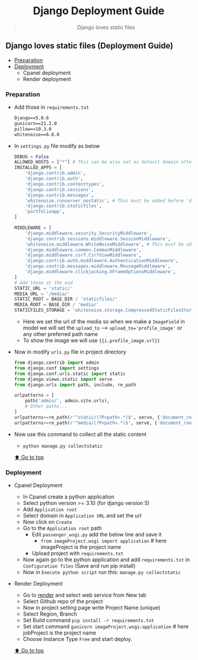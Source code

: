 <div align="center">
<h1>Django Deployment Guide</h1>

> Django loves static files

</div>

## Django loves static files (Deployment Guide)
- [Preparation](#preparation)
- [Deployment](#deployment)
    - Cpanel deployment
    - Render deployment

### Preparation
- Add those in `requirements.txt`
    ```txt
    Django==5.0.6
    gunicorn==21.2.0
    pillow==10.3.0
    whitenoise==6.6.0
    ```
- In `settings.py` file modify as below
    ```python
    DEBUG = False
    ALLOWED_HOSTS = ["*"] # This can be also set as default domain after deployment
    INSTALLED_APPS = [
        'django.contrib.admin',
        'django.contrib.auth',
        'django.contrib.contenttypes',
        'django.contrib.sessions',
        'django.contrib.messages',
        'whitenoise.runserver_nostatic', # This must be added before 'django.contrib.staticfiles'
        'django.contrib.staticfiles',
        'portfolioapp',
    ]

    MIDDLEWARE = [
        'django.middleware.security.SecurityMiddleware',
        'django.contrib.sessions.middleware.SessionMiddleware',
        'whitenoise.middleware.WhiteNoiseMiddleware', # This must be added here after SecurityMiddleware & SessionMiddleware
        'django.middleware.common.CommonMiddleware',
        'django.middleware.csrf.CsrfViewMiddleware',
        'django.contrib.auth.middleware.AuthenticationMiddleware',
        'django.contrib.messages.middleware.MessageMiddleware',
        'django.middleware.clickjacking.XFrameOptionsMiddleware',
    ]
    # Add those at the end
    STATIC_URL = 'static/'
    MEDIA_URL = '/media/'
    STATIC_ROOT = BASE_DIR / 'staticfiles/'
    MEDIA_ROOT = BASE_DIR / 'media/'
    STATICFILES_STORAGE = 'whitenoise.storage.CompressedStaticFilesStorage'
    ```
    - Here we set the url of the media so when we make a `ImageField` in model we will set the `upload_to` --> `upload_to='profile_image'` or any other preferred path name
    - To show the image we will use `{{i.profile_image.url}}`
- Now in modify `urls.py` file in project directory
    ```python
    from django.contrib import admin
    from django.conf import settings
    from django.conf.urls.static import static
    from django.views.static import serve
    from django.urls import path, include, re_path

    urlpatterns = [
        path('admin/', admin.site.urls),
        # Other paths...
    ]
    urlpatterns+=re_path(r'^static/(?P<path>.*)$', serve, {'document_root': settings.STATIC_ROOT}),
    urlpatterns+=re_path(r'^media/(?P<path>.*)$', serve, {'document_root': settings.MEDIA_ROOT}),
    ```
- Now use this command to collect all the static content
    - `python manage.py collectstatic`

    [⬆️ Go to top](#django-loves-static-files-deployment-guide)
### Deployment
- Cpanel Deployment
    - In Cpanel create a python application
    - Select python version >= 3.10 (for django version 5)
    - Add `Application root`
    - Select domain in `Application URL` and set the url
    - Now click on `Create`
    - Go to the `Application root` path
        - Edit `passenger_wsgi.py` add the below line and save it
            - `from imageProject.wsgi import application` # here imageProject is the project name
        - Upload project with `requirements.txt`
    - Now again go to the python application and add `requirements.txt` in `Configuration files` (Save and run pip install)
    - Now in `Execute python script` run this: `manage.py collectstatic`
- Render Deployment
    - Go to [render](https://render.com/) and select web service from New tab
    - Select Github repo of the project
    - Now in project setting page write Project Name (unique)
    - Select Region, Branch
    - Set Build command `pip install -r requirements.txt`
    - Set start command `gunicorn imageProject.wsgi:application` # here jobProject is the project name
    - Choose Instance Type `Free` and start deploy.

    [⬆️ Go to top](#django-loves-static-files-deployment-guide)